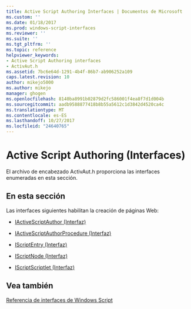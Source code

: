```yaml
---
title: Active Script Authoring Interfaces | Documentos de Microsoft
ms.custom: ''
ms.date: 01/18/2017
ms.prod: windows-script-interfaces
ms.reviewer: ''
ms.suite: ''
ms.tgt_pltfrm: ''
ms.topic: reference
helpviewer_keywords:
- Active Script Authoring interfaces
- ActivAut.h
ms.assetid: 7bc6e64d-1291-4b4f-86b7-ab906252a109
caps.latest.revision: 10
author: mikejo5000
ms.author: mikejo
manager: ghogen
ms.openlocfilehash: 8140ba8991b02879d2fc586001f4ea8f7d1d004b
ms.sourcegitcommit: aadb9588877418b8b55a5612c1d3842d4520ca4c
ms.translationtype: MT
ms.contentlocale: es-ES
ms.lasthandoff: 10/27/2017
ms.locfileid: "24640765"
---
```

# <a name="active-script-authoring-interfaces"></a>Active Script Authoring (Interfaces)
El archivo de encabezado ActivAut.h proporciona las interfaces enumeradas en esta sección.  
  
## <a name="in-this-section"></a>En esta sección  
 Las interfaces siguientes habilitan la creación de páginas Web:  
  
-   [IActiveScriptAuthor (Interfaz)](../../winscript/reference/iactivescriptauthor-interface.md)  
  
-   [IActiveScriptAuthorProcedure (Interfaz)](../../winscript/reference/iactivescriptauthorprocedure-interface.md)  
  
-   [IScriptEntry (Interfaz)](../../winscript/reference/iscriptentry-interface.md)  
  
-   [IScriptNode (Interfaz)](../../winscript/reference/iscriptnode-interface.md)  
  
-   [IScriptScriptlet (Interfaz)](../../winscript/reference/iscriptscriptlet-interface.md)  
  
## <a name="see-also"></a>Vea también  
 [Referencia de interfaces de Windows Script](../../winscript/reference/windows-script-interfaces-reference.md)